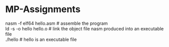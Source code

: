 # MP-Assignments

nasm -f elf64 hello.asm     # assemble the program  
ld -s -o hello hello.o    # link the object file nasm produced into an executable file  
./hello # hello is an executable file
